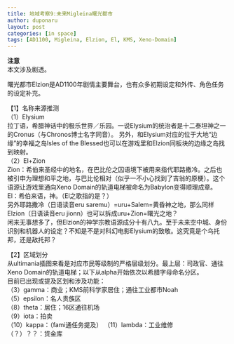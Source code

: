```yaml
---
title: 地域考察9:未来Migleina曙光都市
author: duponaru
layout: post
categories: [in space]
tags: [AD1100, Migleina, Elzion, El, KMS, Xeno-Domain]
---
```


**注意**  
本文涉及剧透。  

曙光都市Elzion是AD1100年剧情主要舞台，也有众多初期设定和外传、角色任务的设定补充。  

【1】名称来源推测  
（1）Elysium  
拉丁语，希腊神话中的极乐世界／乐园。一说Elysium的统治者是十二泰坦神之一的Cronus（与Chronos博士名字同音）。
另外，和Elysium对应的位于大地“边缘”的幸福之岛Isles of the Blessed也可以在游戏里和Elzion同板块的边缘之岛找到映射。   
（2）El+Zion  
Zion：希伯来圣经中的地名，在巴比伦之囚语境下被用来指代耶路撒冷。之后也被引申为理想和平之地，与巴比伦相对（似乎一不小心找到了吉翁的原梗）。这个语源让游戏里通向Xeno Domain的轨道电梯被命名为Babylon变得顺理成章。  
El：希伯来语，神。（El之歌指的是？）    
另外耶路撒冷（日语读音eru saremu）=uru+Salem=黄昏神之地，那么同样Elzion（日语读音eru jionn）也可以拆成uru+Zion=曙光之地？  
闲来无事想多了，但Elzion的神学宗教语源成分十有八九。至于未来空中城、身份识别和机器人的设定？不知是不是对科幻电影Elysium的致敬。这究竟是个乌托邦，还是敌托邦？      

【2】区域划分  
从ultimania插图来看是对应市民等级制的严格层级划分。最上层：司政官、通往Xeno Domain的轨道电梯；以下从alpha开始依次以希腊字母命名分区。  
<span class="image centered"><img src="{{ '/assets/post_img/2020-08-14/elzion.jpg' | relative_url }}" alt="" /></span>   
目前已出现或提及区划和涉及功能：  
（3）gamma：商业；KMS前科学家居住；通往工业都市Noah      
（5）epsilon：名人贵族区  
（8）theta：居住；16区通往机场    
（9）iota：拍卖  
（10）kappa：（fami通任务提及） 
（11）lambda：工业维修   
（？）？？：贷金库  







